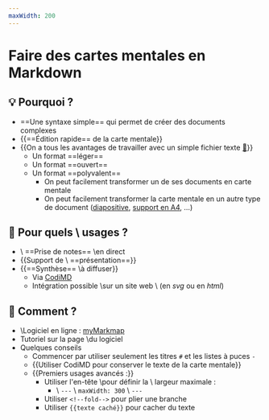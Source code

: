 ```yaml
---
maxWidth: 200
---
```


# Faire des cartes mentales en Markdown

##  :bulb: Pourquoi ? <!--fold-->

- ==Une syntaxe simple== qui permet de créer des documents complexes
- {{==Édition rapide== de la carte mentale}}
- {{On a tous les avantages de travailler avec un simple fichier texte [:link:](https://mymarkmap.netlify.app/#https://github.com/eyssette/mindmap/blob/main/arguments-format-texte.md)}} <!--fold-->
	- Un format ==léger==
	- Un format ==ouvert==
	- Un format ==polyvalent== <!--fold-->
		- On peut facilement transformer un de ses documents en carte mentale
		- On peut facilement transformer la carte mentale en un autre type de document ([diapositive](https://eyssette.github.io/vite-un-diapo/), [support en A4](https://eyssette.github.io/a4/convert), …)

## :dart: Pour quels \\ usages ?<!--fold-->
- \\ ==Prise de notes== \\en direct
- {{Support de \\ ==présentation==}}
- {{==Synthèse== \\à diffuser}} <!--fold-->
	- Via [CodiMD](https://codimd.apps.education.fr/)
	- Intégration possible \\sur un site web \\ (en _svg_ ou en _html_)

## :wrench: Comment ?
- \\Logiciel en ligne : [myMarkmap](https://mymarkmap.netlify.app/)
- Tutoriel sur la page \\du logiciel
- Quelques conseils
	- Commencer par utiliser seulement les titres `#` et les listes à puces `- `
	- {{Utiliser CodiMD pour conserver le texte de la carte mentale}}
	- {{Premiers usages avancés :}} <!--fold-->
		- Utiliser l'en-tête \\pour définir la \\ largeur maximale :
			- \\ `---` \\ `maxWidth: 300` \\ `---`
		- Utiliser `<!--fold-->` pour plier une branche
		- Utiliser `{{texte caché}}` pour cacher du texte